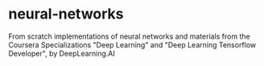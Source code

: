# neural-networks
From scratch implementations of neural networks and materials from the Coursera Specializations "Deep Learning" and "Deep Learning Tensorflow Developer", by DeepLearning.AI 
